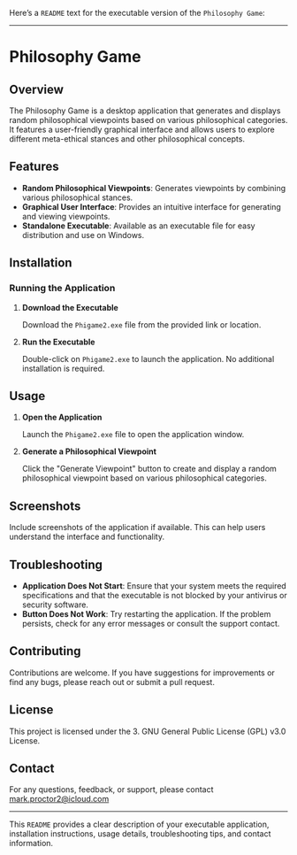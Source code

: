 Here’s a `README` text for the executable version of the `Philosophy Game`:

---

# Philosophy Game

## Overview

The Philosophy Game is a desktop application that generates and displays random philosophical viewpoints based on various philosophical categories. It features a user-friendly graphical interface and allows users to explore different meta-ethical stances and other philosophical concepts.

## Features

- **Random Philosophical Viewpoints**: Generates viewpoints by combining various philosophical stances.
- **Graphical User Interface**: Provides an intuitive interface for generating and viewing viewpoints.
- **Standalone Executable**: Available as an executable file for easy distribution and use on Windows.

## Installation

### Running the Application

1. **Download the Executable**

   Download the `Phigame2.exe` file from the provided link or location.

2. **Run the Executable**

   Double-click on `Phigame2.exe` to launch the application. No additional installation is required.

## Usage

1. **Open the Application**

   Launch the `Phigame2.exe` file to open the application window.

2. **Generate a Philosophical Viewpoint**

   Click the "Generate Viewpoint" button to create and display a random philosophical viewpoint based on various philosophical categories.

## Screenshots

Include screenshots of the application if available. This can help users understand the interface and functionality.

## Troubleshooting

- **Application Does Not Start**: Ensure that your system meets the required specifications and that the executable is not blocked by your antivirus or security software.
- **Button Does Not Work**: Try restarting the application. If the problem persists, check for any error messages or consult the support contact.

## Contributing

Contributions are welcome. If you have suggestions for improvements or find any bugs, please reach out or submit a pull request.

## License

This project is licensed under the 3. GNU General Public License (GPL) v3.0 License.

## Contact

For any questions, feedback, or support, please contact mark.proctor2@icloud.com

---

This `README` provides a clear description of your executable application, installation instructions, usage details, troubleshooting tips, and contact information.
